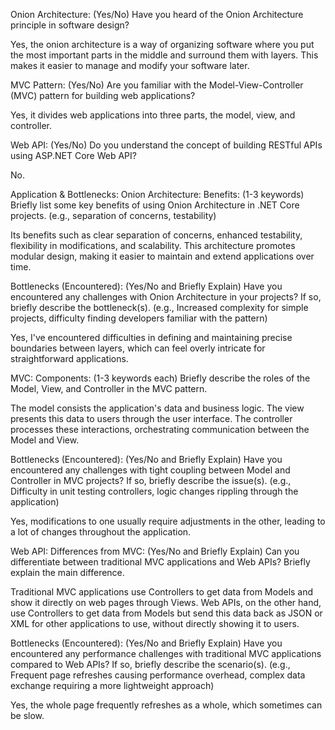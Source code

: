 Onion Architecture: (Yes/No) 
Have you heard of the Onion Architecture principle in software design?

Yes, the onion architecture is a way of organizing software where you put the most important parts in the middle and surround them with layers. This makes it easier to manage and modify your software later.
 
 
MVC Pattern: (Yes/No) 
Are you familiar with the Model-View-Controller (MVC) pattern for building web applications?

Yes, it divides web applications into three parts, the model, view, and controller.
 
 
Web API: (Yes/No) 
Do you understand the concept of building RESTful APIs using ASP.NET Core Web API?

No. 
 
Application & Bottlenecks:
Onion Architecture:
Benefits: (1-3 keywords)
Briefly list some key benefits of using Onion Architecture in .NET Core projects. (e.g., separation of concerns, testability)

Its benefits such as clear separation of concerns, enhanced testability, flexibility in modifications, and scalability. This architecture promotes modular design, making it easier to maintain and extend applications over time.


Bottlenecks (Encountered): (Yes/No and Briefly Explain)
Have you encountered any challenges with Onion Architecture in your projects? If so, briefly describe the bottleneck(s). (e.g., Increased complexity for simple projects, difficulty finding developers familiar with the pattern)

Yes, I've encountered difficulties in defining and maintaining precise boundaries between layers, which can feel overly intricate for straightforward applications. 
 

MVC:
Components: (1-3 keywords each)
Briefly describe the roles of the Model, View, and Controller in the MVC pattern.

The model consists the application's data and business logic. The view presents this data to users through the user interface. The controller processes these interactions, orchestrating communication between the Model and View. 
 
 
Bottlenecks (Encountered): (Yes/No and Briefly Explain)
Have you encountered any challenges with tight coupling between Model and Controller in MVC projects? If so, briefly describe the issue(s). (e.g., Difficulty in unit testing controllers, logic changes rippling through the application)

Yes, modifications to one usually require adjustments in the other, leading to a lot of changes throughout the application.
 
Web API:
Differences from MVC: (Yes/No and Briefly Explain)
Can you differentiate between traditional MVC applications and Web APIs? Briefly explain the main difference.

Traditional MVC applications use Controllers to get data from Models and show it directly on web pages through Views. Web APIs, on the other hand, use Controllers to get data from Models but send this data back as JSON or XML for other applications to use, without directly showing it to users.
 
 
Bottlenecks (Encountered): (Yes/No and Briefly Explain)
Have you encountered any performance challenges with traditional MVC applications compared to Web APIs? If so, briefly describe the scenario(s). (e.g., Frequent page refreshes causing performance overhead, complex data exchange requiring a more lightweight approach)

Yes, the whole page frequently refreshes as a whole, which sometimes can be slow. 
